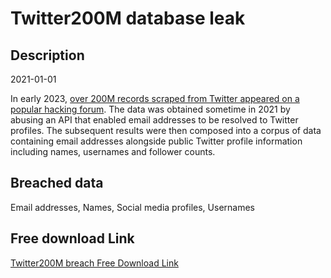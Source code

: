 # Twitter200M database leak

## Description

2021-01-01

In early 2023, <a href="https://www.bleepingcomputer.com/news/security/200-million-twitter-users-email-addresses-allegedly-leaked-online/" target="_blank" rel="noopener">over 200M records scraped from Twitter appeared on a popular hacking forum</a>. The data was obtained sometime in 2021 by abusing an API that enabled email addresses to be resolved to Twitter profiles. The subsequent results were then composed into a corpus of data containing email addresses alongside public Twitter profile information including names, usernames and follower counts.

## Breached data

Email addresses, Names, Social media profiles, Usernames

## Free download Link

[Twitter200M breach Free Download Link](https://link-to.net/1229997/310.873605167135/dynamic/?r=aHR0cHM6Ly93d3cubWVkaWFmaXJlLmNvbS92aWV3L1ZRcVEyZDVER0JWeXA0dS90d2l0dGVyLmNvbS9maWxl)